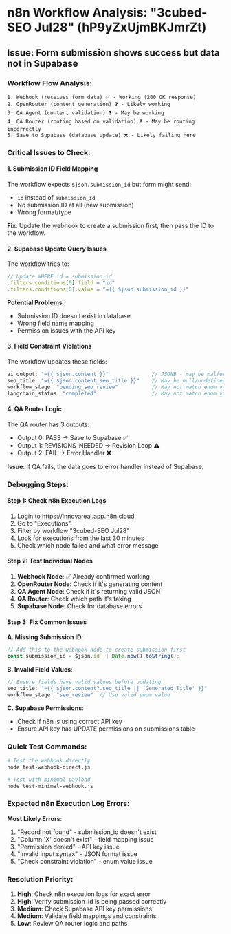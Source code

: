 # n8n Workflow Analysis: "3cubed-SEO Jul28" (hP9yZxUjmBKJmrZt)

## Issue: Form submission shows success but data not in Supabase

### Workflow Flow Analysis:
```
1. Webhook (receives form data) ✅ - Working (200 OK response)
2. OpenRouter (content generation) ❓ - Likely working
3. QA Agent (content validation) ❓ - May be working
4. QA Router (routing based on validation) ❓ - May be routing incorrectly
5. Save to Supabase (database update) ❌ - Likely failing here
```

### Critical Issues to Check:

#### 1. **Submission ID Field Mapping**
The workflow expects `$json.submission_id` but form might send:
- `id` instead of `submission_id`
- No submission ID at all (new submission)
- Wrong format/type

**Fix**: Update the webhook to create a submission first, then pass the ID to the workflow.

#### 2. **Supabase Update Query Issues**
The workflow tries to:
```javascript
// Update WHERE id = submission_id
.filters.conditions[0].field = "id"
.filters.conditions[0].value = "={{ $json.submission_id }}"
```

**Potential Problems**:
- Submission ID doesn't exist in database
- Wrong field name mapping
- Permission issues with the API key

#### 3. **Field Constraint Violations**
The workflow updates these fields:
```javascript
ai_output: "={{ $json.content }}"              // JSONB - may be malformed
seo_title: "={{ $json.content.seo_title }}"    // May be null/undefined
workflow_stage: "pending_seo_review"           // May not match enum values
langchain_status: "completed"                  // May not match enum values
```

#### 4. **QA Router Logic**
The QA router has 3 outputs:
- Output 0: PASS → Save to Supabase ✅
- Output 1: REVISIONS_NEEDED → Revision Loop ⚠️
- Output 2: FAIL → Error Handler ❌

**Issue**: If QA fails, the data goes to error handler instead of Supabase.

### Debugging Steps:

#### Step 1: Check n8n Execution Logs
1. Login to https://innovareai.app.n8n.cloud
2. Go to "Executions" 
3. Filter by workflow "3cubed-SEO Jul28"
4. Look for executions from the last 30 minutes
5. Check which node failed and what error message

#### Step 2: Test Individual Nodes
1. **Webhook Node**: ✅ Already confirmed working
2. **OpenRouter Node**: Check if it's generating content
3. **QA Agent Node**: Check if it's returning valid JSON
4. **QA Router**: Check which path it's taking
5. **Supabase Node**: Check for database errors

#### Step 3: Fix Common Issues

**A. Missing Submission ID**:
```javascript
// Add this to the webhook node to create submission first
const submission_id = $json.id || Date.now().toString();
```

**B. Invalid Field Values**:
```javascript
// Ensure fields have valid values before updating
seo_title: "={{ $json.content?.seo_title || 'Generated Title' }}"
workflow_stage: "seo_review"  // Use valid enum value
```

**C. Supabase Permissions**:
- Check if n8n is using correct API key
- Ensure API key has UPDATE permissions on submissions table

### Quick Test Commands:

```bash
# Test the webhook directly
node test-webhook-direct.js

# Test with minimal payload
node test-minimal-webhook.js
```

### Expected n8n Execution Log Errors:

**Most Likely Errors**:
1. "Record not found" - submission_id doesn't exist
2. "Column 'X' doesn't exist" - field mapping issue
3. "Permission denied" - API key issue
4. "Invalid input syntax" - JSON format issue
5. "Check constraint violation" - enum value issue

### Resolution Priority:
1. **High**: Check n8n execution logs for exact error
2. **High**: Verify submission_id is being passed correctly
3. **Medium**: Check Supabase API key permissions
4. **Medium**: Validate field mappings and constraints
5. **Low**: Review QA router logic and paths